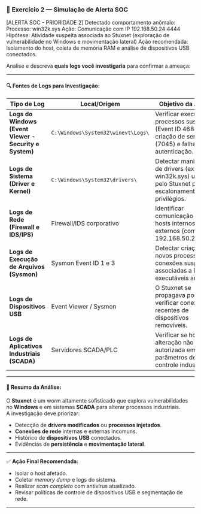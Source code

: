 ### 🧠 **Exercício 2 — Simulação de Alerta SOC**

[ALERTA SOC - PRIORIDADE 2]
Detectado comportamento anômalo:
Processo: win32k.sys
Ação: Comunicação com IP 192.168.50.24:4444
Hipótese: Atividade suspeita associada ao Stuxnet (exploração de vulnerabilidade no Windows e movimentação lateral)
Ação recomendada: Isolamento do host, coleta de memória RAM e análise de dispositivos USB conectados.


Analise e descreva **quais logs você investigaria** para confirmar a ameaça:

---

#### 🔍 **Fontes de Logs para Investigação:**

| Tipo de Log | Local/Origem | Objetivo da Análise |
|--------------|--------------|---------------------|
| **Logs do Windows (Event Viewer - Security e System)** | `C:\Windows\System32\winevt\Logs\` | Verificar execução de processos suspeitos (Event ID 4688), criação de serviços (7045) e falhas de autenticação. |
| **Logs de Sistema (Driver e Kernel)** | `C:\Windows\System32\drivers\` | Detectar manipulação de drivers (ex: win32k.sys) usada pelo Stuxnet para escalonamento de privilégios. |
| **Logs de Rede (Firewall e IDS/IPS)** | Firewall/IDS corporativo | Identificar comunicação entre hosts internos e IPs externos (como 192.168.50.24:4444). |
| **Logs de Execução de Arquivos (Sysmon)** | Sysmon Event ID 1 e 3 | Detectar criação de novos processos e conexões suspeitas associadas a DLLs e executáveis anômalos. |
| **Logs de Dispositivos USB** | Event Viewer / Sysmon | O Stuxnet se propagava por USB — verificar conexões recentes de dispositivos removíveis. |
| **Logs de Aplicativos Industriais (SCADA)** | Servidores SCADA/PLC | Verificar se houve alteração não autorizada em parâmetros de controle industrial. |

---

#### 🧩 **Resumo da Análise:**

O **Stuxnet** é um worm altamente sofisticado que explora vulnerabilidades no **Windows** e em sistemas **SCADA** para alterar processos industriais.  
A investigação deve priorizar:

- Detecção de **drivers modificados** ou **processos injetados**.  
- **Conexões de rede** internas e externas incomuns.  
- Histórico de **dispositivos USB** conectados.  
- Evidências de **persistência** e **movimentação lateral**.

---

✅ **Ação Final Recomendada:**
- Isolar o host afetado.  
- Coletar *memory dump* e logs do sistema.  
- Realizar *scan completo* com antivírus atualizado.  
- Revisar políticas de controle de dispositivos USB e segmentação de rede.

---


